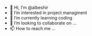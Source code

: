 - 👋 Hi, I’m @albeshir
- 👀 I’m interested in project managment
- 🌱 I’m currently learning coding
- 💞️ I’m looking to collaborate on ...
- 📫 How to reach me ...

<!---
albeshir/albeshir is a ✨ special ✨ repository because its `README.md` (this file) appears on your GitHub profile.
You can click the Preview link to take a look at your changes.
--->
